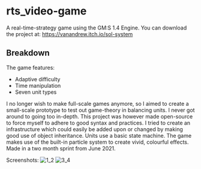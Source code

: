 # rts_video-game
A real-time-strategy game using the GM:S 1.4 Engine. 
You can download the project at: https://vanandrew.itch.io/sol-system

Breakdown
-

The game features:
- Adaptive difficulty
- Time manipulation
- Seven unit types

I no longer wish to make full-scale games anymore, so I aimed to create a small-scale prototype to test out game-theory in balancing units. I never got around to going too in-depth.
This project was however made open-source to force myself to adhere to good syntax and practices. I tried to create an infrastructure which could easily be added upon or changed by making good use of object inheritance. Units use a basic state machine. The game makes use of the built-in particle system to create vivid, colourful effects.
Made in a two month sprint from June 2021.

Screenshots:
![1_2](https://user-images.githubusercontent.com/53636492/147462686-6a07126e-6778-4de4-9223-33d2ba99bc9a.png)
![3_4](https://user-images.githubusercontent.com/53636492/147462694-1d4ae8b8-5aa7-41c0-8847-81c19fcca898.png)

